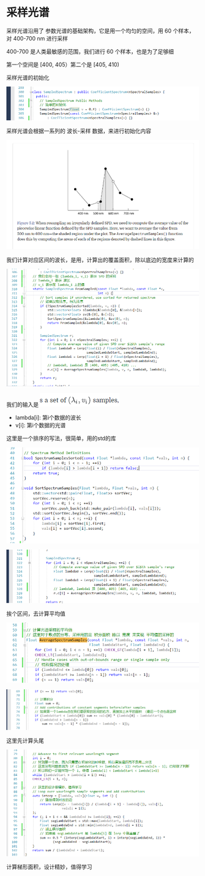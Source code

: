 ﻿# 采样光谱

采样光谱沿用了 参数光谱的基础架构，它是用一个均匀的空间，用 60 个样本，对 400-700 nm 进行采样

400-700 是人类最敏感的范围，我们进行 60 个样本，也是为了足够细

第一个空间是 [400, 405）第二个是 [405, 410)

采样光谱的初始化

![1](05_18/1.png)

采样光谱会根据一系列的 波长-采样 数据，来进行初始化内容

![2](05_18/2.png)

我们计算对应区间的波长，是用，计算出的覆盖面积，除以底边的宽度来计算的

![3](05_18/3.png)

我们的输入是 ![4](05_18/4.png)
- lambda[i]: 第i个数据的波长
- v[i]: 第i个数据的光谱

这里是一个排序的写法，很简单，用的std的库

![5](05_18/5.png)

![6](05_18/6.png)

挨个区间，去计算平均值

![7](05_18/7.png)

![8](05_18/8.png)

这里先计算头尾

![9](05_18/9.png)

计算梯形面积，设计精妙，值得学习


